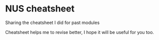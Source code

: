 # NUS cheatsheet
Sharing the cheatsheet I did for past modules

Cheatsheet helps me to revise better, I hope it will be useful for you too.
